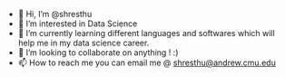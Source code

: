- 👋 Hi, I’m @shresthu
- 👀 I’m interested in Data Science
- 🌱 I’m currently learning different languages and softwares which will help me in my data science career.
- 💞️ I’m looking to collaborate on anything ! :)
- 📫 How to reach me you can email me @ shresthu@andrew.cmu.edu

<!---
shresthu/shresthu is a ✨ special ✨ repository because its `README.md` (this file) appears on your GitHub profile.
You can click the Preview link to take a look at your changes.
--->

